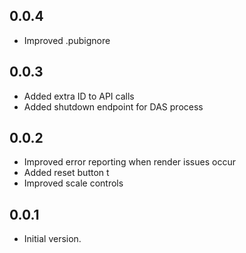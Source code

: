 ## 0.0.4

- Improved .pubignore

## 0.0.3

- Added extra ID to API calls
- Added shutdown endpoint for DAS process

## 0.0.2

- Improved error reporting when render issues occur
- Added reset button t
- Improved scale controls

## 0.0.1

- Initial version.
